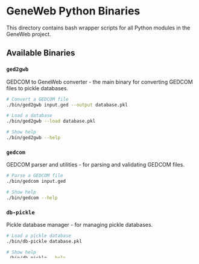 # GeneWeb Python Binaries

This directory contains bash wrapper scripts for all Python modules in the GeneWeb project.

## Available Binaries

### `ged2gwb`

GEDCOM to GeneWeb converter - the main binary for converting GEDCOM files to pickle databases.

```bash
# Convert a GEDCOM file
./bin/ged2gwb input.ged --output database.pkl

# Load a database
./bin/ged2gwb --load database.pkl

# Show help
./bin/ged2gwb --help
```

### `gedcom`

GEDCOM parser and utilities - for parsing and validating GEDCOM files.

```bash
# Parse a GEDCOM file
./bin/gedcom input.ged

# Show help
./bin/gedcom --help
```

### `db-pickle`

Pickle database manager - for managing pickle databases.

```bash
# Load a pickle database
./bin/db-pickle database.pkl

# Show help
./bin/db-pickle --help
```

### `geneweb-python`

Generic runner for any Python module in the project.

```bash
# Run any module
./bin/geneweb-python ged2gwb --help
./bin/geneweb-python gedcom --version
./bin/geneweb-python lib.db_pickle
```

## Installation

### Automatic Installation

Run the installation script to add all binaries to your PATH:

```bash
cd src/python
./bin/install-binaries.sh
```

This will:

- Add the `bin` directory to your shell's PATH
- Create symlinks in `/usr/local/bin` (requires sudo)
- Test the installation

### Manual Installation

Add the bin directory to your PATH manually:

```bash
# Add to your shell config file (~/.bashrc, ~/.zshrc, etc.)
export PATH="/path/to/geneweb/src/python/bin:$PATH"
```

## Usage

After installation, you can use the binaries from anywhere:

```bash
# Convert GEDCOM to pickle
ged2gwb sample.ged --output sample.pkl

# Load database
ged2gwb --load sample.pkl

# Use other modules
gedcom --help
db-pickle --help
```

## Uninstallation

To remove the binaries from your system:

```bash
cd src/python
./bin/uninstall-binaries.sh
```

This will:

- Remove the bin directory from your shell's PATH
- Remove symlinks from `/usr/local/bin`
- Create backups of your shell config files

## Features

- **Automatic virtual environment activation**: Scripts automatically activate the project's virtual environment
- **Cross-platform compatibility**: Works on Linux, macOS, and Windows (with bash)
- **Error handling**: Graceful fallback to system Python if virtual environment is not found
- **Easy installation**: One-command setup for all binaries
- **Clean uninstallation**: Complete removal of all traces

## Troubleshooting

### Virtual Environment Not Found

If you see "Virtual environment not found" warnings, make sure to create the virtual environment first:

```bash
cd src/python
make venv
make install-dev
```

### Permission Denied

If you get permission denied errors, make sure the scripts are executable:

```bash
chmod +x bin/*
```

### Command Not Found

If commands are not found after installation, restart your terminal or run:

```bash
source ~/.bashrc  # or ~/.zshrc
```

## Development

These scripts are designed to work with the project's development workflow:

- They automatically set up the Python path
- They activate the virtual environment if available
- They pass all arguments to the underlying Python modules
- They maintain compatibility with the project's Makefile targets
